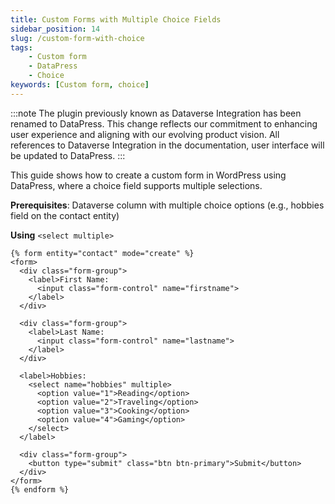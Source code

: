 ```yaml
---
title: Custom Forms with Multiple Choice Fields
sidebar_position: 14
slug: /custom-form-with-choice
tags:
    - Custom form
    - DataPress
    - Choice
keywords: [Custom form, choice]  
---
```


:::note
The plugin previously known as Dataverse Integration has been renamed to DataPress. This change reflects our commitment to enhancing user experience and aligning with our evolving product vision.
All references to Dataverse Integration in the documentation, user interface will be updated to DataPress.
:::

This guide shows how to create a custom form in WordPress using DataPress, where a choice field supports multiple selections.

**Prerequisites**: 
Dataverse column with multiple choice options (e.g., hobbies field on the contact entity)

**Using** `<select multiple>`

```twig
{% form entity="contact" mode="create" %}
<form>
  <div class="form-group">
    <label>First Name:
      <input class="form-control" name="firstname">
    </label>
  </div>

  <div class="form-group">
    <label>Last Name:
      <input class="form-control" name="lastname">
    </label>
  </div>

  <label>Hobbies:
    <select name="hobbies" multiple>
      <option value="1">Reading</option>
      <option value="2">Traveling</option>
      <option value="3">Cooking</option>
      <option value="4">Gaming</option>
    </select>
  </label>

  <div class="form-group">
    <button type="submit" class="btn btn-primary">Submit</button>
  </div>
</form>
{% endform %}
```